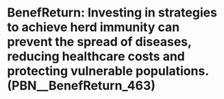 # BenefReturn: __Investing in strategies to achieve herd immunity can prevent the spread of diseases, reducing healthcare costs and protecting vulnerable populations.__ (PBN__BenefReturn_463)

